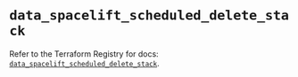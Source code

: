 # `data_spacelift_scheduled_delete_stack`

Refer to the Terraform Registry for docs: [`data_spacelift_scheduled_delete_stack`](https://registry.terraform.io/providers/spacelift-io/spacelift/1.27.0/docs/data-sources/scheduled_delete_stack).
